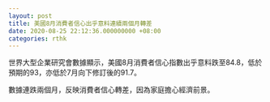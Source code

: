 ```yaml
---
layout: post
title: 美國8月消費者信心出乎意料連續兩個月轉差
date: 2020-08-25 22:12:36.000000000 +08:00
categories: rthk
---
```


世界大型企業研究會數據顯示，美國8月消費者信心指數出乎意料跌至84.8，低於預期的93，亦低於7月向下修訂後的91.7。

數據連跌兩個月，反映消費者信心轉差，因為家庭擔心經濟前景。
